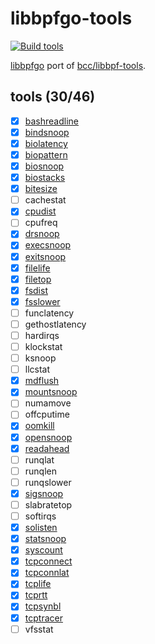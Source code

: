 # libbpfgo-tools

[![Build tools](https://github.com/mozillazg/libbpfgo-tools/actions/workflows/build.yml/badge.svg?branch=master)](https://github.com/mozillazg/libbpfgo-tools/actions/workflows/build.yml)

[libbpfgo](https://github.com/aquasecurity/libbpfgo) port of [bcc/libbpf-tools](https://github.com/iovisor/bcc/tree/master/libbpf-tools).


## tools (30/46)

* [x] [bashreadline](./tools/bashreadline)
* [x] [bindsnoop](./tools/bindsnoop)
* [x] [biolatency](./tools/biolatency)
* [x] [biopattern](./tools/biopattern)
* [x] [biosnoop](./tools/biosnoop)
* [x] [biostacks](./tools/biostacks)
* [x] [bitesize](./tools/bitesize)
* [ ] cachestat
* [x] [cpudist](./tools/cpudist)
* [ ] cpufreq
* [x] [drsnoop](./tools/drsnoop)
* [x] [execsnoop](./tools/execsnoop)
* [x] [exitsnoop](./tools/exitsnoop)
* [x] [filelife](./tools/filelife)
* [x] [filetop](./tools/filetop)
* [x] [fsdist](./tools/fsdist)
* [x] [fsslower](./tools/fsslower)
* [ ] funclatency
* [ ] gethostlatency
* [ ] hardirqs
* [ ] klockstat
* [ ] ksnoop
* [ ] llcstat
* [x] [mdflush](./tools/mdflush)
* [x] [mountsnoop](./tools/mountsnoop)
* [ ] numamove
* [ ] offcputime
* [x] [oomkill](./tools/oomkill)
* [x] [opensnoop](./tools/opensnoop)
* [x] [readahead](./tools/readahead)
* [ ] runqlat
* [ ] runqlen
* [ ] runqslower
* [x] [sigsnoop](./tools/sigsnoop)
* [ ] slabratetop
* [ ] softirqs
* [x] [solisten](./tools/solisten)
* [x] [statsnoop](./tools/statsnoop)
* [x] [syscount](./tools/syscount)
* [x] [tcpconnect](./tools/tcpconnect)
* [x] [tcpconnlat](./tools/tcpconnlat)
* [x] [tcplife](./tools/tcplife)
* [x] [tcprtt](./tools/tcprtt)
* [x] [tcpsynbl](./tools/tcpsynbl)
* [x] [tcptracer](./tools/tcptracer)
* [ ] vfsstat
